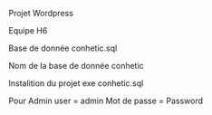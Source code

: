 Projet Wordpress

Equipe H6

Base de donnée
conhetic.sql

Nom de la base de donnée
conhetic

Instalition du projet
exe conhetic.sql


Pour Admin
user = admin
Mot de passe = Password
